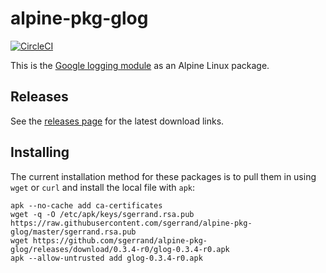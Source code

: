 # alpine-pkg-glog

[![CircleCI](https://img.shields.io/circleci/project/sgerrand/alpine-pkg-glog/master.svg)](https://circleci.com/gh/sgerrand/alpine-pkg-glog)

This is the [Google logging module][glog] as an Alpine Linux package.

## Releases

See the [releases page][releases] for the latest download links.

## Installing

The current installation method for these packages is to pull them in using
`wget` or `curl` and install the local file with `apk`:

```
apk --no-cache add ca-certificates
wget -q -O /etc/apk/keys/sgerrand.rsa.pub https://raw.githubusercontent.com/sgerrand/alpine-pkg-glog/master/sgerrand.rsa.pub
wget https://github.com/sgerrand/alpine-pkg-glog/releases/download/0.3.4-r0/glog-0.3.4-r0.apk
apk --allow-untrusted add glog-0.3.4-r0.apk
```

[glog]: https://github.com/google/glog
[releases]: https://github.com/sgerrand/alpine-pkg-glog/releases/
